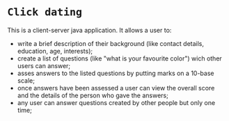 # `Click dating` 
This is a client-server java application. It allows a user to:
- write a brief description of their background (like contact details, education, age, interests);
- create a list of questions (like "what is your favourite color") wich other users can answer;
- asses answers to the listed questions by putting marks on a 10-base scale;
- once answers have been assessed a user can view the overall score and the details of the person who gave the answers;
- any user can answer questions created by other people but only one time;
